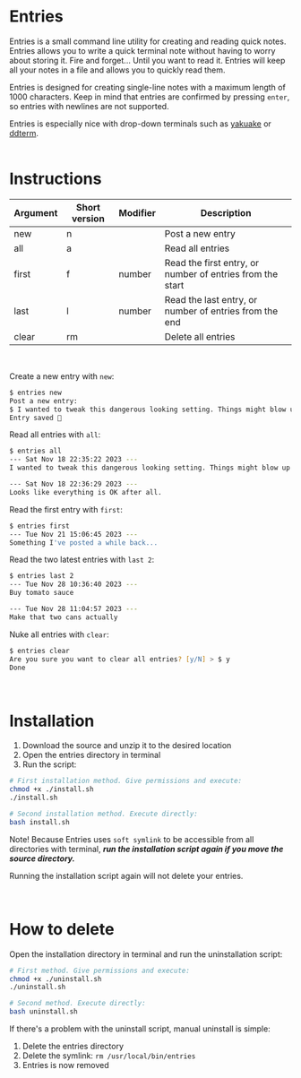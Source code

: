 # Entries
Entries is a small command line utility for creating and reading quick notes. Entries allows you to write a quick terminal note without having to worry about storing it. Fire and forget... Until you want to read it. Entries will keep all your notes in a file and allows you to quickly read them.

Entries is designed for creating single-line notes with a maximum length of 1000 characters. Keep in mind that entries are confirmed by pressing `enter`, so entries with newlines are not supported.

Entries is especially nice with drop-down terminals such as [yakuake](https://apps.kde.org/yakuake/) or [ddterm](https://github.com/ddterm/gnome-shell-extension-ddterm).
<br /><br />

# Instructions


| Argument         | Short version     | Modifier | Description |
|------------------|-------------------|----------|-------------|
| new              | n                 |          | Post a new entry
| all              | a                 |          | Read all entries
| first            | f                 | number   | Read the first entry, or number of entries from the start
| last             | l                 | number   | Read the last entry, or number of entries from the end
| clear            | rm                |          | Delete all entries

<br />

Create a new entry with `new`:

```zsh
$ entries new
Post a new entry:
$ I wanted to tweak this dangerous looking setting. Things might blow up...
Entry saved 📝
```

Read all entries with `all`:

```zsh
$ entries all
--- Sat Nov 18 22:35:22 2023 ---
I wanted to tweak this dangerous looking setting. Things might blow up...

--- Sat Nov 18 22:36:29 2023 ---
Looks like everything is OK after all.
```

Read the first entry with `first`:
```zsh
$ entries first
--- Tue Nov 21 15:06:45 2023 ---
Something I've posted a while back...
```

Read the two latest entries with `last 2`:

```zsh
$ entries last 2
--- Tue Nov 28 10:36:40 2023 ---
Buy tomato sauce

--- Tue Nov 28 11:04:57 2023 ---
Make that two cans actually
```

Nuke all entries with `clear`:

```zsh
$ entries clear            
Are you sure you want to clear all entries? [y/N] > $ y
Done
```

<br />

# Installation

1. Download the source and unzip it to the desired location
2. Open the entries directory in terminal
3. Run the script:
```bash
# First installation method. Give permissions and execute:
chmod +x ./install.sh
./install.sh
```

```bash
# Second installation method. Execute directly:
bash install.sh
```

Note! Because Entries uses `soft symlink` to be accessible from all directories with terminal, ***run the installation script again if you move the source directory.***

Running the installation script again will not delete your entries.

<br />

# How to delete

Open the installation directory in terminal and run the uninstallation script:

```bash
# First method. Give permissions and execute:
chmod +x ./uninstall.sh
./uninstall.sh
```

```bash
# Second method. Execute directly:
bash uninstall.sh
```

If there's a problem with the uninstall script, manual uninstall is simple:

1. Delete the entries directory
2. Delete the symlink: `rm /usr/local/bin/entries`
3. Entries is now removed